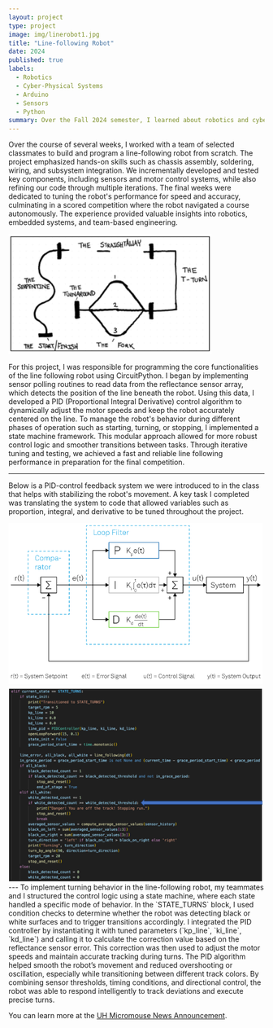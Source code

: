 ```yaml
---
layout: project
type: project
image: img/linerobot1.jpg
title: "Line-following Robot"
date: 2024
published: true
labels:
  - Robotics
  - Cyber-Physical Systems
  - Arduino
  - Sensors
  - Python
summary: Over the Fall 2024 semester, I learned about robotics and cyber-physical systems through a series of labs which introduced components such as microcontrollers and sensors. At the end of the semester, my team and I constructed a line-following robot which integrated everything we learned in this class with important aspects such as mobility, perception, and intelligence.
---
```


Over the course of several weeks, I worked with a team of selected classmates to build and program a line-following robot from scratch. The project emphasized hands-on skills such as chassis assembly, soldering, wiring, and subsystem integration. We incrementally developed and tested key components, including sensors and motor control systems, while also refining our code through multiple iterations. The final weeks were dedicated to tuning the robot's performance for speed and accuracy, culminating in a scored competition where the robot navigated a course autonomously. The experience provided valuable insights into robotics, embedded systems, and team-based engineering.

<div class="text-center p-4">
  <img width="400px" src="../img/linetask.png" class="img-thumbnail" >
</div>


For this project, I was responsible for programming the core functionalities of the line following robot using CircuitPython. I began by implementing sensor polling routines to read data from the reflectance sensor array, which detects the position of the line beneath the robot. Using this data, I developed a PID (Proportional Integral Derivative) control algorithm to dynamically adjust the motor speeds and keep the robot accurately centered on the line. To manage the robot's behavior during different phases of operation such as starting, turning, or stopping, I implemented a state machine framework. This modular approach allowed for more robust control logic and smoother transitions between tasks. Through iterative tuning and testing, we achieved a fast and reliable line following performance in preparation for the final competition.

---
Below is a PID-control feedback system we were introduced to in the class that helps with stabilizing the robot's movement. A key task I completed was translating the system to code that allowed variables such as proportion, integral, and derivative to be tuned throughout the project.

<div class="text-center p-4">
  <img width="500px" src="../img/pidequation.png" class="img-thumbnail" >
  <img width="500px" src="../img/reflectancecode.png" class="img-thumbnail" >
</div>
---
To implement turning behavior in the line-following robot, my teammates and I structured the control logic using a state machine, where each state handled a specific mode of behavior. In the `STATE_TURNS` block, I used condition checks to determine whether the robot was detecting black or white surfaces and to trigger transitions accordingly. I integrated the PID controller by instantiating it with tuned parameters (`kp_line`, `ki_line`, `kd_line`) and calling it to calculate the correction value based on the reflectance sensor error. This correction was then used to adjust the motor speeds and maintain accurate tracking during turns. The PID algorithm helped smooth the robot’s movement and reduced overshooting or oscillation, especially while transitioning between different track colors. By combining sensor thresholds, timing conditions, and directional control, the robot was able to respond intelligently to track deviations and execute precise turns.

You can learn more at the [UH Micromouse News Announcement](https://manoa.hawaii.edu/news/article.php?aId=2857).

